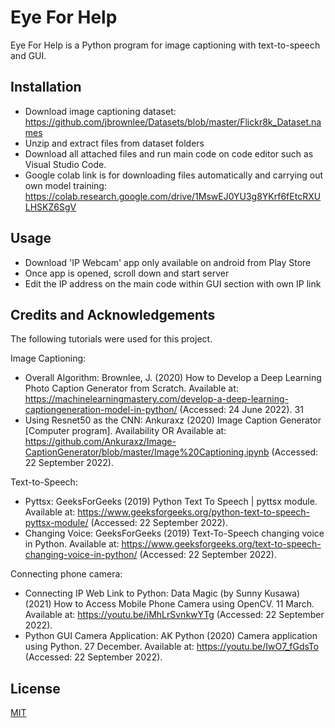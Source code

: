 # Eye For Help

Eye For Help is a Python program for image captioning with text-to-speech and GUI.

## Installation

* Download image captioning dataset: https://github.com/jbrownlee/Datasets/blob/master/Flickr8k_Dataset.names
* Unzip and extract files from dataset folders
* Download all attached files and run main code on code editor such as Visual Studio Code.  
* Google colab link is for downloading files automatically and carrying out own model training: https://colab.research.google.com/drive/1MswEJ0YU3g8YKrf6fEtcRXULHSKZ6SgV

## Usage

* Download 'IP Webcam' app only available on android from Play Store
* Once app is opened, scroll down and start server 
* Edit the IP address on the main code within GUI section with own IP link

## Credits and Acknowledgements

The following tutorials were used for this project.

Image Captioning: 

* Overall Algorithm:
Brownlee, J. (2020) How to Develop a Deep Learning Photo Caption Generator from Scratch. 
Available at: https://machinelearningmastery.com/develop-a-deep-learning-captiongeneration-model-in-python/ (Accessed: 24 June 2022).
31
* Using Resnet50 as the CNN:
Ankuraxz (2020) Image Caption Generator [Computer program]. Availability OR Available at: 
https://github.com/Ankuraxz/Image-CaptionGenerator/blob/master/Image%20Captioning.ipynb (Accessed: 22 September 2022).


Text-to-Speech: 
* Pyttsx: GeeksForGeeks (2019) Python Text To Speech | pyttsx module. Available 
at: https://www.geeksforgeeks.org/python-text-to-speech-pyttsx-module/ (Accessed: 22 September 2022).
* Changing Voice: GeeksForGeeks (2019) Text-To-Speech changing voice in Python. Available at: https://www.geeksforgeeks.org/text-to-speech-changing-voice-in-python/ (Accessed: 
22 September 2022).

Connecting phone camera:

* Connecting IP Web Link to Python:
Data Magic (by Sunny Kusawa) (2021) How to Access Mobile Phone Camera using OpenCV. 
11 March. Available at: https://youtu.be/iMhLrSvnkwYTg (Accessed: 22 September 2022).
* Python GUI Camera Application:
AK Python (2020) Camera application using Python. 27 December. Available at: 
https://youtu.be/IwO7_fGdsTo (Accessed: 22 September 2022).

## License
[MIT](https://choosealicense.com/licenses/mit/)
